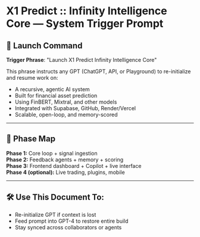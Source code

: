 # X1 Predict :: Infinity Intelligence Core — System Trigger Prompt

## 🔑 Launch Command  
**Trigger Phrase**: "Launch X1 Predict Infinity Intelligence Core"

This phrase instructs any GPT (ChatGPT, API, or Playground) to re-initialize and resume work on:

- A recursive, agentic AI system  
- Built for financial asset prediction  
- Using FinBERT, Mixtral, and other models  
- Integrated with Supabase, GitHub, Render/Vercel  
- Scalable, open-loop, and memory-scored

---

## 🧠 Phase Map

**Phase 1:** Core loop + signal ingestion  
**Phase 2:** Feedback agents + memory + scoring  
**Phase 3:** Frontend dashboard + Copilot + live interface  
**Phase 4 (optional):** Live trading, plugins, mobile

---

## 🛠️ Use This Document To:
- Re-initialize GPT if context is lost  
- Feed prompt into GPT-4 to restore entire build  
- Stay synced across collaborators or agents
